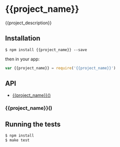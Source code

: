
# {{project_name}}

  {{project_description}}

## Installation

	$ npm install {{project_name}} --save

then in your app:

```js
var {{project_name}} = require('{{project_name}}')
```

## API

- [{{project_name}}()](#{{project_name}})

### {{project_name}}()

## Running the tests

```bash
$ npm install
$ make test
```